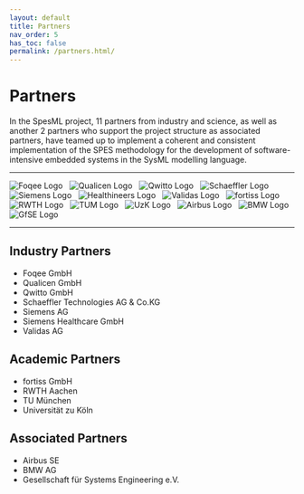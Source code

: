 ```yaml
---
layout: default
title: Partners
nav_order: 5
has_toc: false
permalink: /partners.html/
---
```

# Partners
In the SpesML project, 11 partners from industry and science, as well as another 2 partners who support the project structure as associated partners, have teamed up to implement a coherent and consistent implementation of the SPES methodology for the development of software-intensive embedded systems in the SysML modelling language.

***

<!---  -->
![Foqee Logo](/images/foqee_resized.png) &nbsp;
![Qualicen Logo](/images/qualicen_resized.png) &nbsp;
![Qwitto Logo](/images/qwitto_resized.jpg) &nbsp;
![Schaeffler Logo](/images/schaeffler_resized.png) &nbsp;
![Siemens Logo](/images/siemens_resized.png) &nbsp;
![Healthineers Logo](/images/healthineers_resized.png) &nbsp;
![Validas Logo](/images/validas_resized.png) &nbsp;
![fortiss Logo](/images/fortiss_resized.png) &nbsp;
![RWTH Logo](/images/rwth_resized.png) &nbsp;
![TUM Logo](/images/tum_resized.png) &nbsp;
![UzK Logo](/images/uzk_resized.png) &nbsp;
![Airbus Logo](/images/airbus_resized.png) &nbsp;
![BMW Logo](/images/bmw_resized.png) &nbsp;
![GfSE Logo](/images/gfse_resized.jpg)
<!---  -->

***

## Industry Partners
* Foqee GmbH
* Qualicen GmbH
* Qwitto GmbH
* Schaeffler Technologies AG & Co.KG
* Siemens AG
* Siemens Healthcare GmbH
* Validas AG

## Academic Partners
* fortiss GmbH
* RWTH Aachen
* TU München
* Universität zu Köln

## Associated Partners
* Airbus SE
* BMW AG
* Gesellschaft für Systems Engineering e.V.
